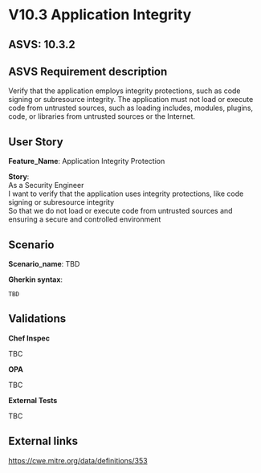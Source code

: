 # V10.3 Application Integrity

## ASVS: 10.3.2

## ASVS Requirement description

Verify that the application employs integrity protections, such
as code signing or subresource integrity. The application must
not load or execute code from untrusted sources, such as loading
includes, modules, plugins, code, or libraries from untrusted
sources or the Internet.

## User Story

**Feature_Name**: Application Integrity Protection

**Story**:\
As a Security Engineer\
I want to verify that the application uses integrity protections, like code
signing or subresource integrity\
So that we do not load or execute code from untrusted sources and ensuring
a secure and controlled environment

## Scenario

**Scenario_name**: TBD

**Gherkin syntax**:

```gherkin
TBD
```

## Validations

**Chef Inspec**

TBC

**OPA**

TBC

**External Tests**

TBC

## External links

<https://cwe.mitre.org/data/definitions/353>
